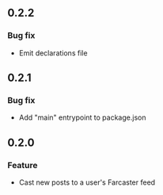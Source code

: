 ## 0.2.2

### Bug fix

* Emit declarations file

## 0.2.1

### Bug fix

* Add "main" entrypoint to package.json

## 0.2.0

### Feature

* Cast new posts to a user's Farcaster feed